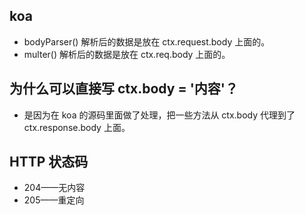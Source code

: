 ## koa

-   bodyParser() 解析后的数据是放在 ctx.request.body 上面的。
-   multer() 解析后的数据是放在 ctx.req.body 上面的。

## 为什么可以直接写 ctx.body = '内容'？

-   是因为在 koa 的源码里面做了处理，把一些方法从 ctx.body 代理到了 ctx.response.body 上面。

## HTTP 状态码

-   204——无内容
-   205——重定向
